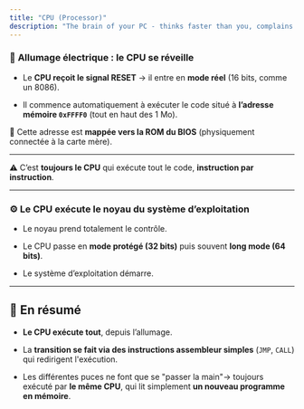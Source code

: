 ```yaml
---
title: "CPU (Processor)"
description: "The brain of your PC - thinks faster than you, complains less"
---
```


### 🧱 **Allumage électrique : le CPU se réveille**
    
- Le **CPU reçoit le signal RESET** → il entre en **mode réel** (16 bits, comme un 8086).
    
- Il commence automatiquement à exécuter le code situé à **l’adresse mémoire `0xFFFF0`** (tout en haut des 1 Mo).
    

📍 Cette adresse est **mappée vers la ROM du BIOS** (physiquement connectée à la carte mère).

---

⚠️ C’est **toujours le CPU** qui exécute tout le code, **instruction par instruction**.

---

### ⚙️  **Le CPU exécute le noyau du système d’exploitation**

- Le noyau prend totalement le contrôle.
    
- Le CPU passe en **mode protégé (32 bits)** puis souvent **long mode (64 bits)**.
    
- Le système d’exploitation démarre.
    


---

## 🧠 En résumé

- **Le CPU exécute tout**, depuis l’allumage.
    
- La **transition se fait via des instructions assembleur simples** (`JMP`, `CALL`) qui redirigent l'exécution.
    
- Les différentes puces ne font que se "passer la main"→ toujours exécuté par **le même CPU**, qui lit simplement **un nouveau programme en mémoire**.